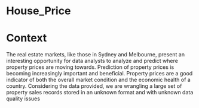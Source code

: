 # House_Price
# Context
The real estate markets, like those in Sydney and Melbourne, present an interesting opportunity for data analysts to analyze and predict where property prices are moving towards. Prediction of property prices is becoming increasingly important and beneficial. Property prices are a good indicator of both the overall market condition and the economic health of a country. Considering the data provided, we are wrangling a large set of property sales records stored in an unknown format and with unknown data quality issues

